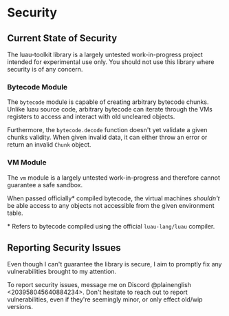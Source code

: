 # Security

## Current State of Security

The luau-toolkit library is a largely untested work-in-progress project intended
for experimental use only. You should not use this library where security is of
any concern.

### Bytecode Module

The `bytecode` module is capable of creating arbitrary bytecode chunks. Unlike
luau source code, arbitrary bytecode can iterate through the VMs registers to
access and interact with old uncleared objects.

Furthermore, the `bytecode.decode` function doesn't yet validate a given chunks
validity. When given invalid data, it can either throw an error or return an
invalid `Chunk` object.

### VM Module

The `vm` module is a largely untested work-in-progress and therefore cannot
guarantee a safe sandbox.

When passed officially\* compiled bytecode, the virtual machines _shouldn't_ be
able access to any objects not accessible from the given environment table.

\* Refers to bytecode compiled using the official `luau-lang/luau` compiler.

## Reporting Security Issues

Even though I can't guarantee the library is secure, I aim to promptly fix any
vulnerabilities brought to my attention.

To report security issues, message me on Discord @plainenglish
<203958045640884234>. Don't hesitate to reach out to report vulnerabilities,
even if they're seemingly minor, or only effect old/wip versions.
